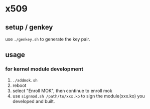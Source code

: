 
# x509

## setup / genkey

use `./genkey.sh` to generate the key pair.


## usage

### for kernel module development

1. `./addmok.sh`
2. reboot
3. select "Enroll MOK", then continue to enroll mok
4. use `signmod.sh /path/to/xxx.ko` to sign the module(xxx.ko) you developed and built.


